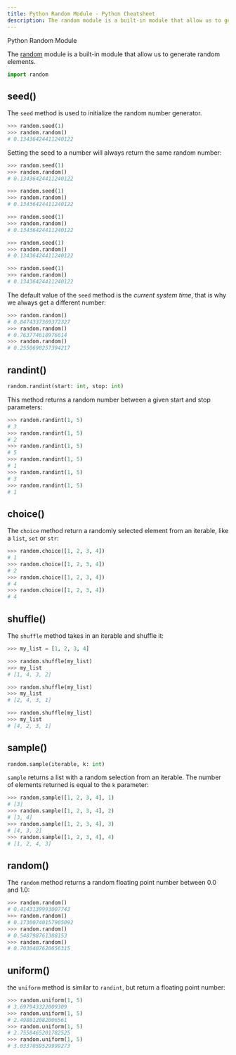 ```yaml
---
title: Python Random Module - Python Cheatsheet
description: The random module is a built-in module that allow us to generate random elements.
---
```


<base-title :title="frontmatter.title" :description="frontmatter.description">
Python Random Module
</base-title>

The [random](https://docs.python.org/3/library/random.html) module is a built-in module that allow us to generate random elements.

```python
import random
```

## seed()

The `seed` method is used to initialize the random number generator.

```python
>>> random.seed(1)
>>> random.random()
# 0.13436424411240122
```

Setting the seed to a number will always return the same random number:

```python
>>> random.seed(1)
>>> random.random()
# 0.13436424411240122

>>> random.seed(1)
>>> random.random()
# 0.13436424411240122

>>> random.seed(1)
>>> random.random()
# 0.13436424411240122

>>> random.seed(1)
>>> random.random()
# 0.13436424411240122

>>> random.seed(1)
>>> random.random()
# 0.13436424411240122
```

The default value of the `seed` method is the _current system time_, that is why we always get a different number:

```python
>>> random.random()
# 0.8474337369372327
>>> random.random()
# 0.763774618976614
>>> random.random()
# 0.2550690257394217
```

## randint()

```python
random.randint(start: int, stop: int)
```

This method returns a random number between a given start and stop parameters:

```python
>>> random.randint(1, 5)
# 3
>>> random.randint(1, 5)
# 2
>>> random.randint(1, 5)
# 5
>>> random.randint(1, 5)
# 1
>>> random.randint(1, 5)
# 3
>>> random.randint(1, 5)
# 1
```

## choice()

The `choice` method return a randomly selected element from an iterable, like a `list`, `set` or `str`:

```python
>>> random.choice([1, 2, 3, 4])
# 1
>>> random.choice([1, 2, 3, 4])
# 2
>>> random.choice([1, 2, 3, 4])
# 4
>>> random.choice([1, 2, 3, 4])
# 4
```

## shuffle()

The `shuffle` method takes in an iterable and shuffle it:

```python
>>> my_list = [1, 2, 3, 4]

>>> random.shuffle(my_list)
>>> my_list
# [1, 4, 3, 2]

>>> random.shuffle(my_list)
>>> my_list
# [2, 4, 3, 1]

>>> random.shuffle(my_list)
>>> my_list
# [4, 2, 3, 1]
```

## sample()

```python
random.sample(iterable, k: int)
```

`sample` returns a list with a random selection from an iterable. The number of elements returned is equal to the `k` parameter:

```python
>>> random.sample([1, 2, 3, 4], 1)
# [3]
>>> random.sample([1, 2, 3, 4], 2)
# [3, 4]
>>> random.sample([1, 2, 3, 4], 3)
# [4, 3, 2]
>>> random.sample([1, 2, 3, 4], 4)
# [1, 2, 4, 3]
```

## random()

The `random` method returns a random floating point number between 0.0 and 1.0:

```python
>>> random.random()
# 0.4143139993007743
>>> random.random()
# 0.17300740157905092
>>> random.random()
# 0.548798761388153
>>> random.random()
# 0.7030407620656315
```

## uniform()

the `uniform` method is similar to `randint`, but return a floating point number:

```python
>>> random.uniform(1, 5)
# 3.697943322009309
>>> random.uniform(1, 5)
# 2.498812082006561
>>> random.uniform(1, 5)
# 2.7558465201782525
>>> random.uniform(1, 5)
# 3.0337059529999273
```
